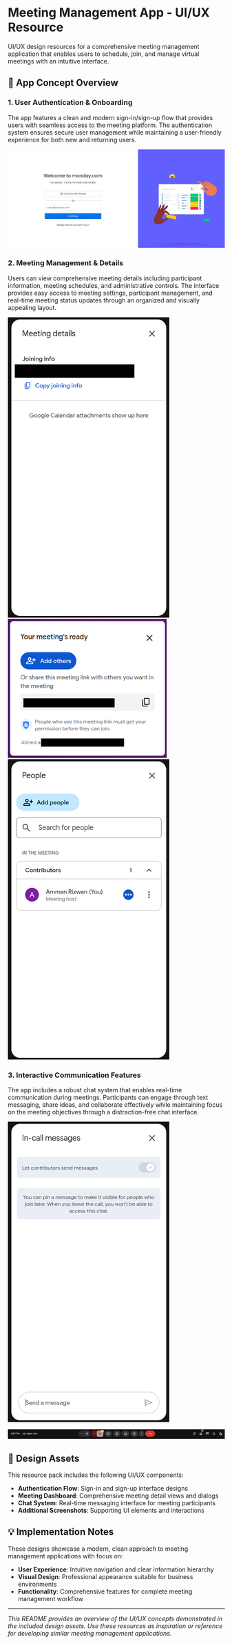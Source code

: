 # Meeting Management App - UI/UX Resource

UI/UX design resources for a comprehensive meeting management application that enables users to schedule, join, and manage virtual meetings with an intuitive interface.

## 📱 App Concept Overview

### 1. **User Authentication & Onboarding**
The app features a clean and modern sign-in/sign-up flow that provides users with seamless access to the meeting platform. The authentication system ensures secure user management while maintaining a user-friendly experience for both new and returning users.

![Sign In/Sign Up Interface](signin_signup.jpg)

### 2. **Meeting Management & Details**
Users can view comprehensive meeting details including participant information, meeting schedules, and administrative controls. The interface provides easy access to meeting settings, participant management, and real-time meeting status updates through an organized and visually appealing layout.

![Meeting Details](meeting_detail.png)
![Meeting Detail Dialog](meeting_detail_dialog.png)
![Participation Details](participate_detail.png)

### 3. **Interactive Communication Features**
The app includes a robust chat system that enables real-time communication during meetings. Participants can engage through text messaging, share ideas, and collaborate effectively while maintaining focus on the meeting objectives through a distraction-free chat interface.

![Meeting Chat Interface](meeting_chat.png)

![Additional UI Elements](bottom_bar.png)

## 🎨 Design Assets

This resource pack includes the following UI/UX components:

- **Authentication Flow**: Sign-in and sign-up interface designs
- **Meeting Dashboard**: Comprehensive meeting detail views and dialogs
- **Chat System**: Real-time messaging interface for meeting participants
- **Additional Screenshots**: Supporting UI elements and interactions

## 💡 Implementation Notes

These designs showcase a modern, clean approach to meeting management applications with focus on:
- **User Experience**: Intuitive navigation and clear information hierarchy
- **Visual Design**: Professional appearance suitable for business environments
- **Functionality**: Comprehensive features for complete meeting management workflow

---

*This README provides an overview of the UI/UX concepts demonstrated in the included design assets. Use these resources as inspiration or reference for developing similar meeting management applications.*
